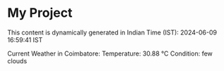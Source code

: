 # My Project

This content is dynamically generated in Indian Time (IST): 2024-06-09 16:59:41 IST


Current Weather in Coimbatore:
Temperature: 30.88 °C
Condition: few clouds
